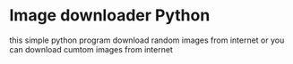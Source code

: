 <h1>Image downloader Python</h1>

<p>this simple python program download random images from internet or you can download cumtom images from internet</p>

